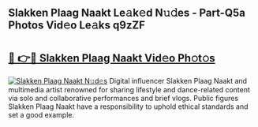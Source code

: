 ## Slakken Plaag Naakt Le𝚊k𝚎d N𝚞𝚍es - Part-Q5a Photos Vid𝚎o Le𝚊ks q9zZF

# <h2><a href="http://fb9uic.evod.top/?m=Slakken+Plaag+Naakt">🔗 👉🔴 Slakken Plaag Naakt Vid𝚎o Ph𝚘t𝚘s</a></h2>

[![Slakken Plaag Naakt N𝚞d𝚎s](https://i.imgur.com/8V9OHl7.gif)](http://fb9uic.evod.top/?m=Slakken+Plaag+Naakt)
Digital influencer Slakken Plaag Naakt and multimedia artist renowned for sharing lifestyle and dance-related content via solo and collaborative performances and brief vlogs. Public figures Slakken Plaag Naakt have a responsibility to uphold ethical standards and set a good example. 

